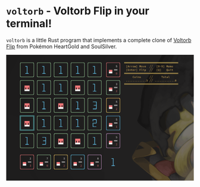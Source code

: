 `voltorb` - Voltorb Flip in your terminal!
=====

`voltorb` is a little Rust program that implements a complete clone of
[Voltorb Flip](https://bulbapedia.bulbagarden.net/wiki/Voltorb_Flip) from
Pokémon HeartGold and SoulSilver.

![Gamplay!](static/gameplay.png)